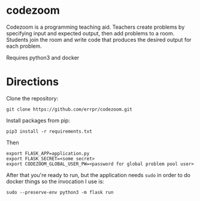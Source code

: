 # codezoom

Codezoom is a programming teaching aid. Teachers create problems by specifying input and expected output, then add problems to a room. Students join the room and write code that produces the desired output for each problem.

Requires python3 and docker

# Directions

Clone the repository:

`git clone https://github.com/errpr/codezoom.git`

Install packages from pip:

`pip3 install -r requirements.txt`

Then 
```
export FLASK_APP=application.py
export FLASK_SECRET=<some secret>
export CODEZOOM_GLOBAL_USER_PW=<password for global problem pool user>
```

After that you're ready to run, but the application needs `sudo` in order to do docker things so the invocation I use is: 

`sudo --preserve-env python3 -m flask run`